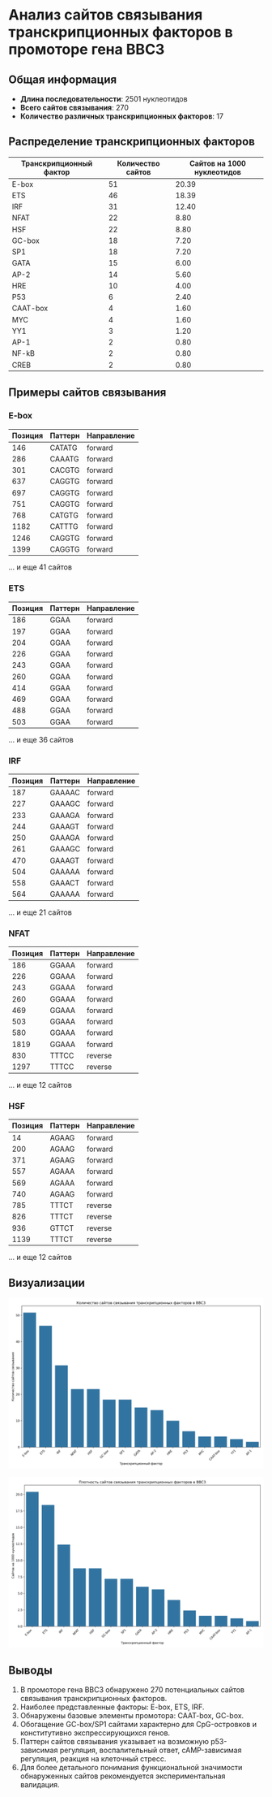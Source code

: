 # Анализ сайтов связывания транскрипционных факторов в промоторе гена BBC3

## Общая информация

* **Длина последовательности**: 2501 нуклеотидов
* **Всего сайтов связывания**: 270
* **Количество различных транскрипционных факторов**: 17

## Распределение транскрипционных факторов

| Транскрипционный фактор | Количество сайтов | Сайтов на 1000 нуклеотидов |
|--------------------------|-------------------|------------------------------|
| E-box | 51 | 20.39 |
| ETS | 46 | 18.39 |
| IRF | 31 | 12.40 |
| NFAT | 22 | 8.80 |
| HSF | 22 | 8.80 |
| GC-box | 18 | 7.20 |
| SP1 | 18 | 7.20 |
| GATA | 15 | 6.00 |
| AP-2 | 14 | 5.60 |
| HRE | 10 | 4.00 |
| P53 | 6 | 2.40 |
| CAAT-box | 4 | 1.60 |
| MYC | 4 | 1.60 |
| YY1 | 3 | 1.20 |
| AP-1 | 2 | 0.80 |
| NF-kB | 2 | 0.80 |
| CREB | 2 | 0.80 |

## Примеры сайтов связывания

### E-box

| Позиция | Паттерн | Направление |
|---------|---------|-------------|
| 146 | CATATG | forward |
| 286 | CAAATG | forward |
| 301 | CACGTG | forward |
| 637 | CAGGTG | forward |
| 697 | CAGGTG | forward |
| 751 | CAGGTG | forward |
| 768 | CATGTG | forward |
| 1182 | CATTTG | forward |
| 1246 | CAGGTG | forward |
| 1399 | CAGGTG | forward |

... и еще 41 сайтов

### ETS

| Позиция | Паттерн | Направление |
|---------|---------|-------------|
| 186 | GGAA | forward |
| 197 | GGAA | forward |
| 204 | GGAA | forward |
| 226 | GGAA | forward |
| 243 | GGAA | forward |
| 260 | GGAA | forward |
| 414 | GGAA | forward |
| 469 | GGAA | forward |
| 488 | GGAA | forward |
| 503 | GGAA | forward |

... и еще 36 сайтов

### IRF

| Позиция | Паттерн | Направление |
|---------|---------|-------------|
| 187 | GAAAAC | forward |
| 227 | GAAAGC | forward |
| 233 | GAAAGA | forward |
| 244 | GAAAGT | forward |
| 250 | GAAAGA | forward |
| 261 | GAAAGC | forward |
| 470 | GAAAGT | forward |
| 504 | GAAAAA | forward |
| 558 | GAAACT | forward |
| 564 | GAAAAA | forward |

... и еще 21 сайтов

### NFAT

| Позиция | Паттерн | Направление |
|---------|---------|-------------|
| 186 | GGAAA | forward |
| 226 | GGAAA | forward |
| 243 | GGAAA | forward |
| 260 | GGAAA | forward |
| 469 | GGAAA | forward |
| 503 | GGAAA | forward |
| 580 | GGAAA | forward |
| 1819 | GGAAA | forward |
| 830 | TTTCC | reverse |
| 1297 | TTTCC | reverse |

... и еще 12 сайтов

### HSF

| Позиция | Паттерн | Направление |
|---------|---------|-------------|
| 14 | AGAAG | forward |
| 200 | AGAAG | forward |
| 371 | AGAAG | forward |
| 557 | AGAAA | forward |
| 569 | AGAAA | forward |
| 740 | AGAAG | forward |
| 785 | TTTCT | reverse |
| 826 | TTTCT | reverse |
| 936 | GTTCT | reverse |
| 1139 | TTTCT | reverse |

... и еще 12 сайтов

## Визуализации

![Количество сайтов связывания](BBC3_tf_binding_sites_count.png)

![Плотность сайтов связывания](BBC3_tf_binding_sites_density.png)

## Выводы

1. В промоторе гена BBC3 обнаружено 270 потенциальных сайтов связывания транскрипционных факторов.
2. Наиболее представленные факторы: E-box, ETS, IRF.
3. Обнаружены базовые элементы промотора: CAAT-box, GC-box.
4. Обогащение GC-box/SP1 сайтами характерно для CpG-островков и конститутивно экспрессирующихся генов.
5. Паттерн сайтов связывания указывает на возможную p53-зависимая регуляция, воспалительный ответ, cAMP-зависимая регуляция, реакция на клеточный стресс.
6. Для более детального понимания функциональной значимости обнаруженных сайтов рекомендуется экспериментальная валидация.
